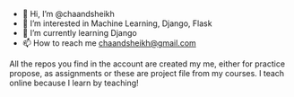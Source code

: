 - 👋 Hi, I’m @chaandsheikh
- 👀 I’m interested in Machine Learning, Django, Flask
- 🌱 I’m currently learning Django
- 📫 How to reach me chaandsheikh@gmail.com

All the repos you find in the account are created my me, either for practice propose, as assignments or these are project file from my courses. I teach online because I learn by teaching!
